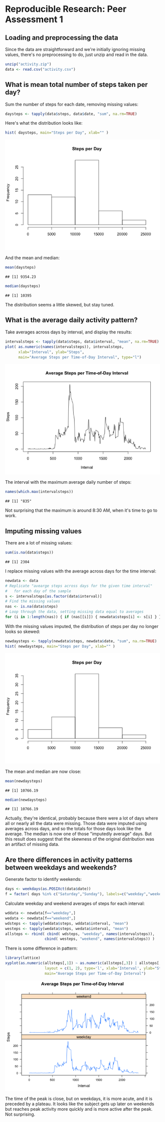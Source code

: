 # Reproducible Research: Peer Assessment 1



## Loading and preprocessing the data

Since the data are straightforward and we're initially ignoring missing values, there's no preprocessing to do, just unzip and read in the data.

```r
unzip("activity.zip")
data <- read.csv("activity.csv")
```


## What is mean total number of steps taken per day?

Sum the number of steps for each date, removing missing values:

```r
daysteps <- tapply(data$steps, data$date, "sum", na.rm=TRUE)
```

Here's what the distribution looks like:

```r
hist( daysteps, main="Steps per Day", xlab="" )
```

![](PA1_template_files/figure-html/unnamed-chunk-3-1.png)<!-- -->

And the mean and median:

```r
mean(daysteps)
```

```
## [1] 9354.23
```

```r
median(daysteps)
```

```
## [1] 10395
```

The distribution seems a little skewed, but stay tuned.


## What is the average daily activity pattern?

Take averages across days by interval, and display the results:

```r
intervalsteps <- tapply(data$steps, data$interval, "mean", na.rm=TRUE)
plot( as.numeric(names(intervalsteps)), intervalsteps, 
      xlab="Interval", ylab="Steps",
      main="Average Steps per Time-of-Day Interval", type="l")
```

![](PA1_template_files/figure-html/unnamed-chunk-5-1.png)<!-- -->

The interval with the maximum average daily number of steps:

```r
names(which.max(intervalsteps))
```

```
## [1] "835"
```

Not surprising that the maximum is around 8:30 AM, when it's time to go to work.


## Imputing missing values

There are a lot of missing values:

```r
sum(is.na(data$steps))
```

```
## [1] 2304
```

I replace missing values with the average across days for the time interval:

```r
newdata <- data
# Replicate "avearge steps across days for the given time interval"
#   for each day of the sample
s <- intervalsteps[as.factor(data$interval)]
# Find the missing values
nas <- is.na(data$steps)
# Loop through the data, setting missing data equal to averages
for (i in 1:length(nas)) { if (nas[[i]]) { newdata$steps[i] <- s[i] } }
```

With the missing values imputed, the distribution of steps per day no longer looks so skewed:

```r
newdaysteps <- tapply(newdata$steps, newdata$date, "sum", na.rm=TRUE)
hist( newdaysteps, main="Steps per Day", xlab="" )
```

![](PA1_template_files/figure-html/unnamed-chunk-9-1.png)<!-- -->

The mean and median are now close:  

```r
mean(newdaysteps)
```

```
## [1] 10766.19
```

```r
median(newdaysteps)
```

```
## [1] 10766.19
```

Actually, they're identical, probably because there were a lot of days where all or nearly all the data were missing.  Those data were imputed using averages across days, and so the totals for those days look like the average.  The median is now one of those "imputedly average" days.  But this result does suggest that the skewness of the original distribution was an artifact of missing data.

## Are there differences in activity patterns between weekdays and weekends?

Generate factor to identify weekends:

```r
days <- weekdays(as.POSIXct(data$date))
f = factor( days %in% c("Saturday","Sunday"), labels=c("weekday","weekend") )
```

Calculate weekday and weekend averages of steps for each interval:

```r
wddata <- newdata[f=="weekday",]
wedata <- newdata[f=="weekend",]
wdsteps <- tapply(wddata$steps, wddata$interval, "mean")
westeps <- tapply(wedata$steps, wedata$interval, "mean")
allsteps <- rbind( cbind( wdsteps, "weekday", names(intervalsteps)), 
                  cbind( westeps, "weekend", names(intervalsteps)) )
```

There is some difference in pattern:

```r
library(lattice)
xyplot(as.numeric(allsteps[,1]) ~ as.numeric(allsteps[,3]) | allsteps[,2], 
                  layout = c(1, 2), type='l', xlab='Interval', ylab="Steps",
                  main="Average Steps per Time-of-Day Interval")
```

![](PA1_template_files/figure-html/unnamed-chunk-13-1.png)<!-- -->

The time of the peak is close, but on weekdays, it is more acute, and it is preceded by a plateau.  It looks like the subject gets up later on weekends but reaches peak activity more quickly and is more active after the peak.  Not surprising.

